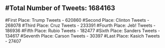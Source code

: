 #Total Number of Tweets: 1684163 
---
#First Place: Trump Tweets - 620860
#Second Place: Clinton Tweets - 268078
#Third Place: Cruz Tweets - 233391
#Fourth Place: Jeb! Tweets - 186936
#Fifth Place: Rubio Tweets - 182477
#Sixth Place: Sanders Tweets - 134617
#Seventh Place: Carson Tweets - 30397
#Last Place: Kasich Tweets - 27407
